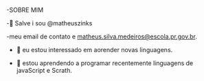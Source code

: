 -SOBRE MIM 


-👋 Salve i sou @matheuszinks

-meu email de contato e matheus.silva.medeiros@escola.pr.gov.br.

- 👀 eu estou interessado em aorender novas linguagens.

- 🌱 estou aprendendo a programar recentemente linguagens de javaScript e Scrath.
